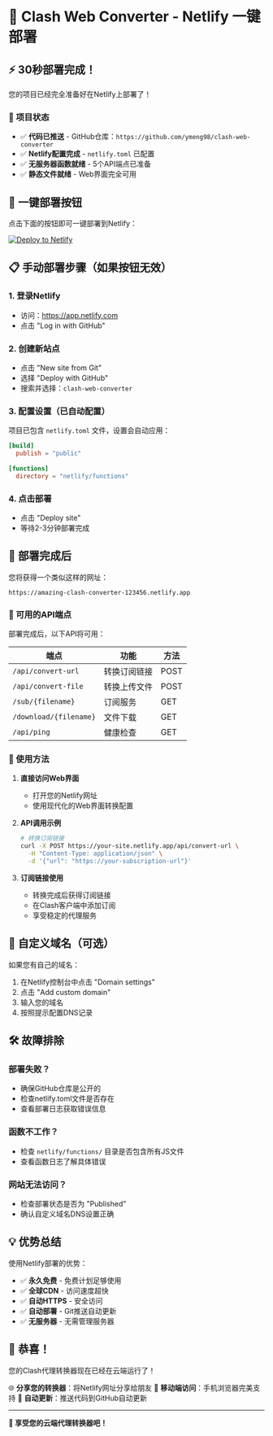 # 🚀 Clash Web Converter - Netlify 一键部署

## ⚡ 30秒部署完成！

您的项目已经完全准备好在Netlify上部署了！

### 🎯 项目状态
- ✅ **代码已推送** - GitHub仓库：`https://github.com/ymeng98/clash-web-converter`
- ✅ **Netlify配置完成** - `netlify.toml` 已配置
- ✅ **无服务器函数就绪** - 5个API端点已准备
- ✅ **静态文件就绪** - Web界面完全可用

## 🌟 一键部署按钮

点击下面的按钮即可一键部署到Netlify：

[![Deploy to Netlify](https://www.netlify.com/img/deploy/button.svg)](https://app.netlify.com/start/deploy?repository=https://github.com/ymeng98/clash-web-converter)

## 📋 手动部署步骤（如果按钮无效）

### 1. 登录Netlify
- 访问：https://app.netlify.com
- 点击 "Log in with GitHub"

### 2. 创建新站点
- 点击 "New site from Git"
- 选择 "Deploy with GitHub"
- 搜索并选择：`clash-web-converter`

### 3. 配置设置（已自动配置）
项目已包含 `netlify.toml` 文件，设置会自动应用：
```toml
[build]
  publish = "public"
  
[functions]
  directory = "netlify/functions"
```

### 4. 点击部署
- 点击 "Deploy site"
- 等待2-3分钟部署完成

## 🎉 部署完成后

您将获得一个类似这样的网址：
```
https://amazing-clash-converter-123456.netlify.app
```

### 🔧 可用的API端点

部署完成后，以下API将可用：

| 端点 | 功能 | 方法 |
|------|------|------|
| `/api/convert-url` | 转换订阅链接 | POST |
| `/api/convert-file` | 转换上传文件 | POST |
| `/sub/{filename}` | 订阅服务 | GET |
| `/download/{filename}` | 文件下载 | GET |
| `/api/ping` | 健康检查 | GET |

### 🎯 使用方法

1. **直接访问Web界面**
   - 打开您的Netlify网址
   - 使用现代化的Web界面转换配置

2. **API调用示例**
   ```bash
   # 转换订阅链接
   curl -X POST https://your-site.netlify.app/api/convert-url \
     -H "Content-Type: application/json" \
     -d '{"url": "https://your-subscription-url"}'
   ```

3. **订阅链接使用**
   - 转换完成后获得订阅链接
   - 在Clash客户端中添加订阅
   - 享受稳定的代理服务

## 🔧 自定义域名（可选）

如果您有自己的域名：

1. 在Netlify控制台中点击 "Domain settings"
2. 点击 "Add custom domain"
3. 输入您的域名
4. 按照提示配置DNS记录

## 🛠️ 故障排除

### 部署失败？
- 确保GitHub仓库是公开的
- 检查netlify.toml文件是否存在
- 查看部署日志获取错误信息

### 函数不工作？
- 检查 `netlify/functions/` 目录是否包含所有JS文件
- 查看函数日志了解具体错误

### 网站无法访问？
- 检查部署状态是否为 "Published"
- 确认自定义域名DNS设置正确

## 💡 优势总结

使用Netlify部署的优势：
- ✅ **永久免费** - 免费计划足够使用
- ✅ **全球CDN** - 访问速度超快
- ✅ **自动HTTPS** - 安全访问
- ✅ **自动部署** - Git推送自动更新
- ✅ **无服务器** - 无需管理服务器

## 🎊 恭喜！

您的Clash代理转换器现在已经在云端运行了！

🌐 **分享您的转换器**：将Netlify网址分享给朋友
📱 **移动端访问**：手机浏览器完美支持
🔄 **自动更新**：推送代码到GitHub自动更新

---

**🚀 享受您的云端代理转换器吧！** 